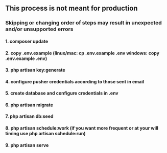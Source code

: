 ## This process is not meant for production
### Skipping or changing order of steps may result in unexpected and/or unsupported errors
#### 1. composer update
#### 2. copy .env.example (linux/mac: cp .env.example .env windows: copy .env.example .env)
#### 3. php artisan key:generate
#### 4. configure pusher credentials according to those sent in email
#### 5. create database and configure credentials in .env
#### 6. php artisan migrate
#### 7. php artisan db:seed
#### 8. php artisan schedule:work (if you want more frequent or at your will timing use php artisan schedule:run)
#### 9. php artisan serve
